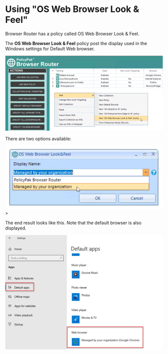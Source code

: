 # Using "OS Web Browser Look & Feel"

Browser Router has a policy called OS Web Browser Look & Feel.

The **OS Web Browser Look & Feel** policy post the display used in the Windows settings for Default
Web browser.

![about_policypak_browser_router_44](../../../../static/img/product_docs/policypak/policypak/browserrouter/about_policypak_browser_router_44.webp)

There are two options available:

![about_policypak_browser_router_45](../../../../static/img/product_docs/policypak/policypak/browserrouter/about_policypak_browser_router_45.webp)>

The end result looks like this. Note that the default browser is also displayed.

![about_policypak_browser_router_46](../../../../static/img/product_docs/policypak/policypak/browserrouter/about_policypak_browser_router_46.webp)
